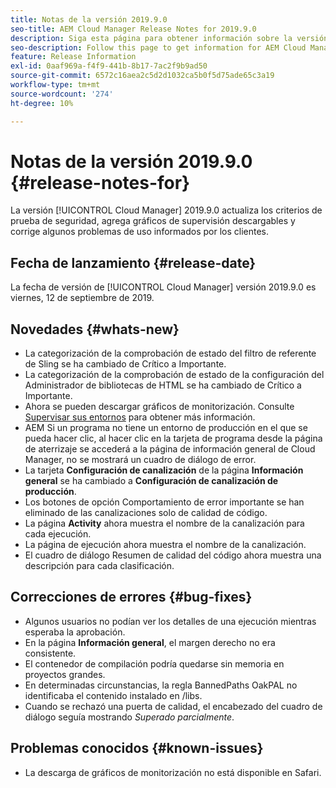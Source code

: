 ```yaml
---
title: Notas de la versión 2019.9.0
seo-title: AEM Cloud Manager Release Notes for 2019.9.0
description: Siga esta página para obtener información sobre la versión 2019.9.0 de Cloud Manager.
seo-description: Follow this page to get information for AEM Cloud Manager Release 2019.9.0.
feature: Release Information
exl-id: 0aaf969a-f4f9-441b-8b17-7ac2f9b9ad50
source-git-commit: 6572c16aea2c5d2d1032ca5b0f5d75ade65c3a19
workflow-type: tm+mt
source-wordcount: '274'
ht-degree: 10%

---
```


# Notas de la versión 2019.9.0 {#release-notes-for}

La versión [!UICONTROL Cloud Manager] 2019.9.0 actualiza los criterios de prueba de seguridad, agrega gráficos de supervisión descargables y corrige algunos problemas de uso informados por los clientes.

## Fecha de lanzamiento {#release-date}

La fecha de versión de [!UICONTROL Cloud Manager] versión 2019.9.0 es viernes, 12 de septiembre de 2019.

## Novedades {#whats-new}

* La categorización de la comprobación de estado del filtro de referente de Sling se ha cambiado de Crítico a Importante.
* La categorización de la comprobación de estado de la configuración del Administrador de bibliotecas de HTML se ha cambiado de Crítico a Importante.
* Ahora se pueden descargar gráficos de monitorización. Consulte [Supervisar sus entornos](/help/using/monitoring-environments.md) para obtener más información.
* AEM Si un programa no tiene un entorno de producción en el que se pueda hacer clic, al hacer clic en la tarjeta de programa desde la página de aterrizaje se accederá a la página de información general de Cloud Manager, no se mostrará un cuadro de diálogo de error.
* La tarjeta **Configuración de canalización** de la página **Información general** se ha cambiado a **Configuración de canalización de producción**.
* Los botones de opción Comportamiento de error importante se han eliminado de las canalizaciones solo de calidad de código.
* La página **Activity** ahora muestra el nombre de la canalización para cada ejecución.
* La página de ejecución ahora muestra el nombre de la canalización.
* El cuadro de diálogo Resumen de calidad del código ahora muestra una descripción para cada clasificación.

## Correcciones de errores {#bug-fixes}

* Algunos usuarios no podían ver los detalles de una ejecución mientras esperaba la aprobación.
* En la página **Información general**, el margen derecho no era consistente.
* El contenedor de compilación podría quedarse sin memoria en proyectos grandes.
* En determinadas circunstancias, la regla BannedPaths OakPAL no identificaba el contenido instalado en /libs.
* Cuando se rechazó una puerta de calidad, el encabezado del cuadro de diálogo seguía mostrando *Superado parcialmente*.

## Problemas conocidos {#known-issues}

* La descarga de gráficos de monitorización no está disponible en Safari.

